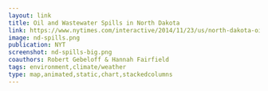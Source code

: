 ```yaml
---
layout: link
title: Oil and Wastewater Spills in North Dakota
link: https://www.nytimes.com/interactive/2014/11/23/us/north-dakota-oil-boom-downside.html#g-nd-spills
image: nd-spills.png
publication: NYT
screenshot: nd-spills-big.png
coauthors: Robert Gebeloff & Hannah Fairfield
tags: environment,climate/weather
type: map,animated,static,chart,stackedcolumns
---
```

